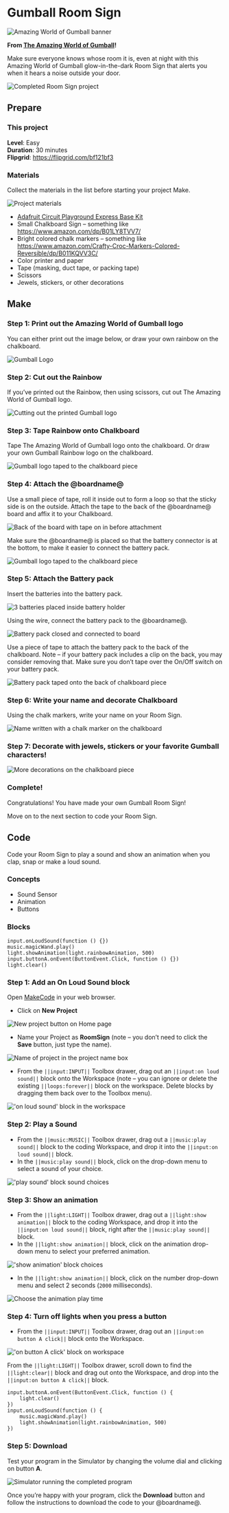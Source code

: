 # Gumball Room Sign

![Amazing World of Gumball banner](/static/cp/projects/cartoon-network/room-sign/awg-banner.jpg)

**From [The Amazing World of Gumball](https://www.cartoonnetwork.com/video/gumball/index.html)!**

Make sure everyone knows whose room it is, even at night with this Amazing World of Gumball glow-in-the-dark Room Sign that alerts you when it hears a noise outside your door.

![Completed Room Sign project](/static/cp/projects/cartoon-network/room-sign/room-sign-project.gif)

## Prepare

### This project

**Level**: Easy<br/>
**Duration**: 30 minutes<br/>
**Flipgrid**: https://flipgrid.com/bf121bf3

### Materials

Collect the materials in the list before starting your project Make.

![Project materials](/static/cp/projects/cartoon-network/room-sign/materials.jpg)

* [Adafruit Circuit Playground Express Base Kit](https://www.adafruit.com/product/3517)
* Small Chalkboard Sign – something like https://www.amazon.com/dp/B01LY8TVV7/
* Bright colored chalk markers – something like https://www.amazon.com/Crafty-Croc-Markers-Colored-Reversible/dp/B011KQVV3C/
* Color printer and paper
* Tape (masking, duct tape, or packing tape)
* Scissors
* Jewels, stickers, or other decorations

## Make

### Step 1: Print out the Amazing World of Gumball logo

You can either print out the image below, or draw your own rainbow on the chalkboard.

![Gumball Logo](/static/cp/projects/cartoon-network/room-sign/gumball-logo.png)

### Step 2: Cut out the Rainbow

If you’ve printed out the Rainbow, then using scissors, cut out The Amazing World of Gumball logo.

![Cutting out the printed Gumball logo](/static/cp/projects/cartoon-network/room-sign/make1.jpg)

### Step 3: Tape Rainbow onto Chalkboard

Tape The Amazing World of Gumball logo onto the chalkboard. Or draw your own Gumball Rainbow logo on the chalkboard.

![Gumball logo taped to the chalkboard piece](/static/cp/projects/cartoon-network/room-sign/make2.jpg)

### Step 4: Attach the @boardname@

Use a small piece of tape, roll it inside out to form a loop so that the sticky side is on the outside. Attach the tape to the back of the @boardname@ board and affix it to your Chalkboard.

![Back of the board with tape on in before attachment](/static/cp/projects/cartoon-network/room-sign/make3.jpg)

Make sure the @boardname@ is placed so that the battery connector is at the bottom, to make it easier to connect the battery pack.

![Gumball logo taped to the chalkboard piece](/static/cp/projects/cartoon-network/room-sign/make4.jpg)

### Step 5: Attach the Battery pack

Insert the batteries into the battery pack.

![3 batteries placed inside battery holder](/static/cp/projects/cartoon-network/room-sign/make5.jpg)

Using the wire, connect the battery pack to the @boardname@.

![Battery pack closed and connected to board](/static/cp/projects/cartoon-network/room-sign/make6.jpg)

Use a piece of tape to attach the battery pack to the back of the chalkboard. Note – if your battery pack includes a clip on the back, you may consider removing that. Make sure you don’t tape over the On/Off switch on your battery pack.

![Battery pack taped onto the back of chalkboard piece](/static/cp/projects/cartoon-network/room-sign/make7.jpg)

### Step 6: Write your name and decorate Chalkboard

Using the chalk markers, write your name on your Room Sign.

![Name written with a chalk marker on the chalkboard](/static/cp/projects/cartoon-network/room-sign/make8.jpg)

### Step 7: Decorate with jewels, stickers or your favorite Gumball characters! 

![More decorations on the chalkboard piece](/static/cp/projects/cartoon-network/room-sign/make9.jpg)

### Complete!

Congratulations! You have made your own Gumball Room Sign!

Move on to the next section to code your Room Sign.

## Code

Code your Room Sign to play a sound and show an animation when you clap, snap or make a loud sound.

### Concepts

* Sound Sensor
* Animation
* Buttons

### Blocks

```cards
input.onLoudSound(function () {})
music.magicWand.play()
light.showAnimation(light.rainbowAnimation, 500)
input.buttonA.onEvent(ButtonEvent.Click, function () {})
light.clear()
```

### Step 1: Add an On Loud Sound block

Open [MakeCode](@homeurl@) in your web browser.

* Click on **New Project**

![New project button on Home page](/static/cp/projects/cartoon-network/room-sign/new-project.png)

* Name your Project as **RoomSign** (note – you don’t need to click the **Save** button, just type the name). 

![Name of project in the project name box](/static/cp/projects/cartoon-network/room-sign/project-name.png)

* From the ``||input:INPUT||`` Toolbox drawer, drag out an ``||input:on loud sound||`` block onto the Workspace (note – you can ignore or delete the existing ``||loops:forever||`` block on the workspace. Delete blocks by dragging them back over to the Toolbox menu).

!['on loud sound' block in the workspace](/static/cp/projects/cartoon-network/room-sign/code1.png)

### Step 2: Play a Sound

* From the ``||music:MUSIC||`` Toolbox drawer, drag out a ``||music:play sound||`` block to the coding Workspace, and drop it into the ``||input:on loud sound||`` block.
* In the ``||music:play sound||`` block, click on the drop-down menu to select a sound of your choice. 

!['play sound' block sound choices](/static/cp/projects/cartoon-network/room-sign/code2.png)

### Step 3: Show an animation

* From the ``||light:LIGHT||`` Toolbox drawer, drag out a ``||light:show animation||`` block to the coding Workspace, and drop it into the ``||input:on loud sound||`` block, right after the ``||music:play sound||`` block.
* In the ``||light:show animation||`` block, click on the animation drop-down menu to select your preferred animation.

!['show animation' block choices](/static/cp/projects/cartoon-network/room-sign/code3.png)

* In the ``||light:show animation||`` block, click on the number drop-down menu and select 2 seconds (`2000` milliseconds).

![Choose the animation play time](/static/cp/projects/cartoon-network/room-sign/code4.png)

### Step 4: Turn off lights when you press a button

* From the ``||input:INPUT||`` Toolbox drawer, drag out an ``||input:on button A click||`` block onto the Workspace.

!['on button A click' block on workspace](/static/cp/projects/cartoon-network/room-sign/code5.png)

From the ``||light:LIGHT||`` Toolbox drawer, scroll down to find the ``||light:clear||`` block and drag out onto the Workspace, and drop into the ``||input:on button A click||`` block.

```blocks
input.buttonA.onEvent(ButtonEvent.Click, function () {
    light.clear()
})
input.onLoudSound(function () {
    music.magicWand.play()
    light.showAnimation(light.rainbowAnimation, 500)
})
```
### Step 5: Download

Test your program in the Simulator by changing the volume dial and clicking on button **A**.

![Simulator running the completed program](/static/cp/projects/cartoon-network/room-sign/simulator.gif)

Once you’re happy with your program, click the **Download** button and follow the instructions to download the code to your @boardname@.
